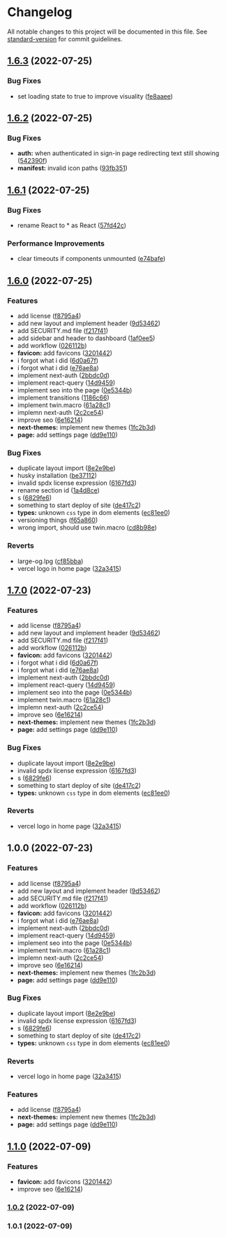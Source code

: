 # Changelog

All notable changes to this project will be documented in this file. See [standard-version](https://github.com/conventional-changelog/standard-version) for commit guidelines.

## [1.6.3](https://github.com/BooleanBean/discord-bot-dashboard/compare/v1.6.2...v1.6.3) (2022-07-25)


### Bug Fixes

* set loading state to true to improve visuality ([fe8aaee](https://github.com/BooleanBean/discord-bot-dashboard/commit/fe8aaeed1e23e38e71f7c4c6ed15cf36374e0799))

## [1.6.2](https://github.com/BooleanBean/discord-bot-dashboard/compare/v1.6.1...v1.6.2) (2022-07-25)


### Bug Fixes

* **auth:** when authenticated in sign-in page redirecting text still showing ([542390f](https://github.com/BooleanBean/discord-bot-dashboard/commit/542390f9157ab438c57b4d7f3ade0fc51ae3af45))
* **manifest:** invalid icon paths ([93fb351](https://github.com/BooleanBean/discord-bot-dashboard/commit/93fb351258c712bb0dd2a6a8143171156c7c622d))

## [1.6.1](https://github.com/BooleanBean/discord-bot-dashboard/compare/v1.6.0...v1.6.1) (2022-07-25)


### Bug Fixes

* rename React to * as React ([57fd42c](https://github.com/BooleanBean/discord-bot-dashboard/commit/57fd42cf1ea6e00ab111b18f99f9ba12e1902061))


### Performance Improvements

* clear timeouts if components unmounted ([e74bafe](https://github.com/BooleanBean/discord-bot-dashboard/commit/e74bafe95d42582e93bd89c9daf408b0615aa1ae))

## [1.6.0](https://github.com/BooleanBean/discord-bot-dashboard/compare/v1.5.0...v1.6.0) (2022-07-25)


### Features

* add license ([f8795a4](https://github.com/BooleanBean/discord-bot-dashboard/commit/f8795a40e11a104d2316da08f4695afa18b33a24))
* add new layout and implement header ([9d53462](https://github.com/BooleanBean/discord-bot-dashboard/commit/9d534624e90f2e1e5aeef3507c0d4a3383cac2fb))
* add SECURITY.md file ([f217f41](https://github.com/BooleanBean/discord-bot-dashboard/commit/f217f4106ed53c8237385b0aeda1ac7166a82d96))
* add sidebar and header to dashboard ([1af0ee5](https://github.com/BooleanBean/discord-bot-dashboard/commit/1af0ee5ec411f0ec38fe28ab91811c49207a24db))
* add workflow ([026112b](https://github.com/BooleanBean/discord-bot-dashboard/commit/026112b9e3fe1cad54465e820d8ebbfff82eca2b))
* **favicon:** add favicons ([3201442](https://github.com/BooleanBean/discord-bot-dashboard/commit/32014428ba4bc1e6a62aaede288c653516a959f2))
* i forgot what i did ([6d0a67f](https://github.com/BooleanBean/discord-bot-dashboard/commit/6d0a67f585d0a2ff9e01d89d1175848f59824123))
* i forgot what i did ([e76ae8a](https://github.com/BooleanBean/discord-bot-dashboard/commit/e76ae8a60dbf482a6cbd7a3fa0883befb6026263))
* implement next-auth ([2bbdc0d](https://github.com/BooleanBean/discord-bot-dashboard/commit/2bbdc0d6d70484001b21471cb85c7563c964ba13))
* implement react-query ([14d9459](https://github.com/BooleanBean/discord-bot-dashboard/commit/14d9459c0888d5e7c9d6ed3f3eb04af773fbbc1d))
* implement seo into the page ([0e5344b](https://github.com/BooleanBean/discord-bot-dashboard/commit/0e5344bd947b60b9cafda25dd079c3ed451282f9))
* implement transitions ([1186c66](https://github.com/BooleanBean/discord-bot-dashboard/commit/1186c663b6a71d6754aab7e8e5afcb53c8346ea3))
* implement twin.macro ([61a28c1](https://github.com/BooleanBean/discord-bot-dashboard/commit/61a28c16b728d9e2bf483ca1e01ce5f05011c97a))
* implemn next-auth ([2c2ce54](https://github.com/BooleanBean/discord-bot-dashboard/commit/2c2ce542f8b2b7edaea1e185789f61912e194ee2))
* improve seo ([6e16214](https://github.com/BooleanBean/discord-bot-dashboard/commit/6e16214a3165ae24a668664fce0ba686af266ff9))
* **next-themes:** implement new themes ([1fc2b3d](https://github.com/BooleanBean/discord-bot-dashboard/commit/1fc2b3dfff664267631832bf1a6a6c6d11420f83))
* **page:** add settings page ([dd9e110](https://github.com/BooleanBean/discord-bot-dashboard/commit/dd9e110f28b3231cb0b1d2f4042316cc59966e41))


### Bug Fixes

* duplicate layout import ([8e2e9be](https://github.com/BooleanBean/discord-bot-dashboard/commit/8e2e9be617076276af4a29954b1ffbbf2752dcb8))
* husky installation ([be37112](https://github.com/BooleanBean/discord-bot-dashboard/commit/be371121292c5d8bb502aa3ab42c110b8296577b))
* invalid spdx license expression ([6167fd3](https://github.com/BooleanBean/discord-bot-dashboard/commit/6167fd329b229f91834eb3a14176015c89340b13))
* rename section id ([1a4d8ce](https://github.com/BooleanBean/discord-bot-dashboard/commit/1a4d8ceeb8a0ec90a0369759c2cf9a54a00cd50e))
* s ([6829fe6](https://github.com/BooleanBean/discord-bot-dashboard/commit/6829fe6ce8a87a7d198db7abe0a8b27b65d92c80))
* something to start deploy of site ([de417c2](https://github.com/BooleanBean/discord-bot-dashboard/commit/de417c29240a39d032fe55dc2051e04a0ace6473))
* **types:** unknown `css` type in dom elements ([ec81ee0](https://github.com/BooleanBean/discord-bot-dashboard/commit/ec81ee03c5a46293ab816b9aa58d3c5ab302cbf4))
* versioning things ([f65a860](https://github.com/BooleanBean/discord-bot-dashboard/commit/f65a860f82222b43f83e915386ab58fdfc494ab0))
* wrong import, should use twin.macro ([cd8b98e](https://github.com/BooleanBean/discord-bot-dashboard/commit/cd8b98ef72e062ebfa33a022bc5ca852bd767217))


### Reverts

* large-og.lpg ([cf85bba](https://github.com/BooleanBean/discord-bot-dashboard/commit/cf85bba4bd961b76a9560b0f0c28df3fc033c64f))
* vercel logo in home page ([32a3415](https://github.com/BooleanBean/discord-bot-dashboard/commit/32a3415c499494967f3520c55e39b72f3a7c553d))

## [1.7.0](https://github.com/BooleanBean/discord-bot-dashboard/compare/discord-bot-dashboard-v1.6.1...discord-bot-dashboard-v1.7.0) (2022-07-23)

### Features

* add license ([f8795a4](https://github.com/BooleanBean/discord-bot-dashboard/commit/f8795a40e11a104d2316da08f4695afa18b33a24))
* add new layout and implement header ([9d53462](https://github.com/BooleanBean/discord-bot-dashboard/commit/9d534624e90f2e1e5aeef3507c0d4a3383cac2fb))
* add SECURITY.md file ([f217f41](https://github.com/BooleanBean/discord-bot-dashboard/commit/f217f4106ed53c8237385b0aeda1ac7166a82d96))
* add workflow ([026112b](https://github.com/BooleanBean/discord-bot-dashboard/commit/026112b9e3fe1cad54465e820d8ebbfff82eca2b))
* **favicon:** add favicons ([3201442](https://github.com/BooleanBean/discord-bot-dashboard/commit/32014428ba4bc1e6a62aaede288c653516a959f2))
* i forgot what i did ([6d0a67f](https://github.com/BooleanBean/discord-bot-dashboard/commit/6d0a67f585d0a2ff9e01d89d1175848f59824123))
* i forgot what i did ([e76ae8a](https://github.com/BooleanBean/discord-bot-dashboard/commit/e76ae8a60dbf482a6cbd7a3fa0883befb6026263))
* implement next-auth ([2bbdc0d](https://github.com/BooleanBean/discord-bot-dashboard/commit/2bbdc0d6d70484001b21471cb85c7563c964ba13))
* implement react-query ([14d9459](https://github.com/BooleanBean/discord-bot-dashboard/commit/14d9459c0888d5e7c9d6ed3f3eb04af773fbbc1d))
* implement seo into the page ([0e5344b](https://github.com/BooleanBean/discord-bot-dashboard/commit/0e5344bd947b60b9cafda25dd079c3ed451282f9))
* implement twin.macro ([61a28c1](https://github.com/BooleanBean/discord-bot-dashboard/commit/61a28c16b728d9e2bf483ca1e01ce5f05011c97a))
* implemn next-auth ([2c2ce54](https://github.com/BooleanBean/discord-bot-dashboard/commit/2c2ce542f8b2b7edaea1e185789f61912e194ee2))
* improve seo ([6e16214](https://github.com/BooleanBean/discord-bot-dashboard/commit/6e16214a3165ae24a668664fce0ba686af266ff9))
* **next-themes:** implement new themes ([1fc2b3d](https://github.com/BooleanBean/discord-bot-dashboard/commit/1fc2b3dfff664267631832bf1a6a6c6d11420f83))
* **page:** add settings page ([dd9e110](https://github.com/BooleanBean/discord-bot-dashboard/commit/dd9e110f28b3231cb0b1d2f4042316cc59966e41))


### Bug Fixes

* duplicate layout import ([8e2e9be](https://github.com/BooleanBean/discord-bot-dashboard/commit/8e2e9be617076276af4a29954b1ffbbf2752dcb8))
* invalid spdx license expression ([6167fd3](https://github.com/BooleanBean/discord-bot-dashboard/commit/6167fd329b229f91834eb3a14176015c89340b13))
* s ([6829fe6](https://github.com/BooleanBean/discord-bot-dashboard/commit/6829fe6ce8a87a7d198db7abe0a8b27b65d92c80))
* something to start deploy of site ([de417c2](https://github.com/BooleanBean/discord-bot-dashboard/commit/de417c29240a39d032fe55dc2051e04a0ace6473))
* **types:** unknown `css` type in dom elements ([ec81ee0](https://github.com/BooleanBean/discord-bot-dashboard/commit/ec81ee03c5a46293ab816b9aa58d3c5ab302cbf4))


### Reverts

* vercel logo in home page ([32a3415](https://github.com/BooleanBean/discord-bot-dashboard/commit/32a3415c499494967f3520c55e39b72f3a7c553d))

## 1.0.0 (2022-07-23)


### Features

* add license ([f8795a4](https://github.com/BooleanBean/discord-bot-dashboard/commit/f8795a40e11a104d2316da08f4695afa18b33a24))
* add new layout and implement header ([9d53462](https://github.com/BooleanBean/discord-bot-dashboard/commit/9d534624e90f2e1e5aeef3507c0d4a3383cac2fb))
* add SECURITY.md file ([f217f41](https://github.com/BooleanBean/discord-bot-dashboard/commit/f217f4106ed53c8237385b0aeda1ac7166a82d96))
* add workflow ([026112b](https://github.com/BooleanBean/discord-bot-dashboard/commit/026112b9e3fe1cad54465e820d8ebbfff82eca2b))
* **favicon:** add favicons ([3201442](https://github.com/BooleanBean/discord-bot-dashboard/commit/32014428ba4bc1e6a62aaede288c653516a959f2))
* i forgot what i did ([e76ae8a](https://github.com/BooleanBean/discord-bot-dashboard/commit/e76ae8a60dbf482a6cbd7a3fa0883befb6026263))
* implement next-auth ([2bbdc0d](https://github.com/BooleanBean/discord-bot-dashboard/commit/2bbdc0d6d70484001b21471cb85c7563c964ba13))
* implement react-query ([14d9459](https://github.com/BooleanBean/discord-bot-dashboard/commit/14d9459c0888d5e7c9d6ed3f3eb04af773fbbc1d))
* implement seo into the page ([0e5344b](https://github.com/BooleanBean/discord-bot-dashboard/commit/0e5344bd947b60b9cafda25dd079c3ed451282f9))
* implement twin.macro ([61a28c1](https://github.com/BooleanBean/discord-bot-dashboard/commit/61a28c16b728d9e2bf483ca1e01ce5f05011c97a))
* implemn next-auth ([2c2ce54](https://github.com/BooleanBean/discord-bot-dashboard/commit/2c2ce542f8b2b7edaea1e185789f61912e194ee2))
* improve seo ([6e16214](https://github.com/BooleanBean/discord-bot-dashboard/commit/6e16214a3165ae24a668664fce0ba686af266ff9))
* **next-themes:** implement new themes ([1fc2b3d](https://github.com/BooleanBean/discord-bot-dashboard/commit/1fc2b3dfff664267631832bf1a6a6c6d11420f83))
* **page:** add settings page ([dd9e110](https://github.com/BooleanBean/discord-bot-dashboard/commit/dd9e110f28b3231cb0b1d2f4042316cc59966e41))


### Bug Fixes

* duplicate layout import ([8e2e9be](https://github.com/BooleanBean/discord-bot-dashboard/commit/8e2e9be617076276af4a29954b1ffbbf2752dcb8))
* invalid spdx license expression ([6167fd3](https://github.com/BooleanBean/discord-bot-dashboard/commit/6167fd329b229f91834eb3a14176015c89340b13))
* s ([6829fe6](https://github.com/BooleanBean/discord-bot-dashboard/commit/6829fe6ce8a87a7d198db7abe0a8b27b65d92c80))
* something to start deploy of site ([de417c2](https://github.com/BooleanBean/discord-bot-dashboard/commit/de417c29240a39d032fe55dc2051e04a0ace6473))
* **types:** unknown `css` type in dom elements ([ec81ee0](https://github.com/BooleanBean/discord-bot-dashboard/commit/ec81ee03c5a46293ab816b9aa58d3c5ab302cbf4))


### Reverts

* vercel logo in home page ([32a3415](https://github.com/BooleanBean/discord-bot-dashboard/commit/32a3415c499494967f3520c55e39b72f3a7c553d))

### Features

* add license ([f8795a4](https://github.com/BooleanBean/discord-bot-dashboard/commit/f8795a40e11a104d2316da08f4695afa18b33a24))
* **next-themes:** implement new themes ([1fc2b3d](https://github.com/BooleanBean/discord-bot-dashboard/commit/1fc2b3dfff664267631832bf1a6a6c6d11420f83))
* **page:** add settings page ([dd9e110](https://github.com/BooleanBean/discord-bot-dashboard/commit/dd9e110f28b3231cb0b1d2f4042316cc59966e41))

## [1.1.0](https://github.com/BooleanBean/discord-bot-dashboard/compare/v1.0.2...v1.1.0) (2022-07-09)


### Features

* **favicon:** add favicons ([3201442](https://github.com/BooleanBean/discord-bot-dashboard/commit/32014428ba4bc1e6a62aaede288c653516a959f2))
* improve seo ([6e16214](https://github.com/BooleanBean/discord-bot-dashboard/commit/6e16214a3165ae24a668664fce0ba686af266ff9))

### [1.0.2](https://github.com/BooleanBean/discord-bot-dashboard/compare/v1.0.1...v1.0.2) (2022-07-09)

### 1.0.1 (2022-07-09)
